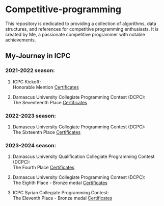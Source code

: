 # Competitive-programming

This repository is dedicated to providing a collection of algorithms, data structures, and references for competitive programming enthusiasts. It is created by Me, a passionate competitive programmer with notable achievements.

## My-Journey in ICPC

### 2021-2022 season:
   1. ICPC Kickoff:  
          Honorable Mention [Certificates](Certificates/2021-2022/kickoff/)
   
   3. Damascus University Collegiate Programming Contest (DCPC):  
          The Seventeenth Place [Certificates](Certificates/2021-2022/DCPC/)
      
### 2022-2023 season:
   1. Damascus University Collegiate Programming Contest (DCPC):  
          The Sixteenth Place [Certificates](Certificates/2022-2023/DCPC/)

### 2023-2024 season:
   1. Damascus University Qualification Collegiate Programming Contest (DCPC):  
          The Fourth Place [Certificates](<Certificates/2023-2024/Qualification%20DCPC>)
      
   3. Damascus University Collegiate Programming Contest (DCPC):  
          The Eighth Place - Bronze medal [Certificates](Certificates/2023-2024/DCPC)
      
   5. ICPC Syrian Collegiate Programming Contest:  
          The Eleventh Place - Bronze medal [Certificates](Certificates/2023-2024/SCPC)
